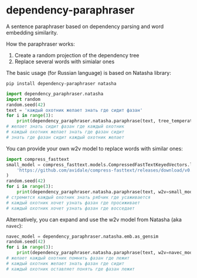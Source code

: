 # dependency-paraphraser
A sentence paraphraser based on dependency parsing 
and word embedding similarity.

How the paraphraser works:
1. Create a random projection of the dependency tree 
2. Replace several words with simialar ones

The basic usage (for Russian language) is based on Natasha library:

```
pip install dependency-paraphraser natasha
```

```python
import dependency_paraphraser.natasha
import random
random.seed(42)
text = 'каждый охотник желает знать где сидит фазан'
for i in range(3):
    print(dependency_paraphraser.natasha.paraphrase(text, tree_temperature=2))
# желает знать сидит фазан где каждый охотник
# каждый охотник желает знать где фазан сидит
# знать где фазан сидит каждый охотник желает
```

You can provide your own w2v model to replace words with similar ones:
```python
import compress_fasttext
small_model = compress_fasttext.models.CompressedFastTextKeyedVectors.load(
    'https://github.com/avidale/compress-fasttext/releases/download/v0.0.1/ft_freqprune_100K_20K_pq_100.bin'
)
random.seed(42)
for i in range(3):
    print(dependency_paraphraser.natasha.paraphrase(text, w2v=small_model, p_rep=0.8, min_sim=0.55))
# стремится каждый охотник знать рябчик где усаживается
# каждый охотник хочет узнать фазан где просиживает
# каждый охотник хочет узнать фазан где восседает
```

Alternatively, you can expand and use the w2v model from Natasha (aka `navec`):
```python
navec_model = dependency_paraphraser.natasha.emb.as_gensim
random.seed(42)
for i in range(3):
    print(dependency_paraphraser.natasha.paraphrase(text, w2v=navec_model, p_rep=0.5, min_sim=0.55))
# желает каждый охотник помнить фазан где лежит
# каждый охотник желает знать фазан где сидит
# каждый охотник оставляет понять где фазан лежит
```
